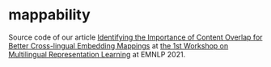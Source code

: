 # mappability

Source code of our article [Identifying the Importance of Content Overlap for Better Cross-lingual Embedding Mappings](https://aclanthology.org/2021.mrl-1.9/) at [the 1st Workshop on Multilingual Representation Learning](https://aclanthology.org/volumes/2021.mrl-1/) at EMNLP 2021.
